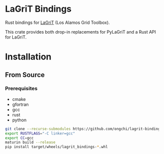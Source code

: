 # LaGriT Bindings

Rust bindings for [LaGriT](https://lagrit.lanl.gov/) (Los Alamos Grid Toolbox).

This crate provides both drop-in replacements for PyLaGriT and a Rust API for LaGriT.

# Installation

## From Source

### Prerequisites

- cmake
- gfortran
- gcc
- rust
- python

```bash
git clone --recurse-submodules https://github.com/ongchi/lagrit-bindings-rs.git
export RUSTFLAGS="-C linker=gcc"
export CC=gcc
maturin build --release
pip install target/wheels/lagrit_bindings-*.whl
```
